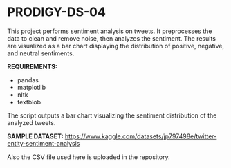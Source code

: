 # PRODIGY-DS-04
 
This project performs sentiment analysis on tweets. It preprocesses the data to clean and remove noise, then analyzes the sentiment. The results are visualized as a bar chart displaying the distribution of positive, negative, and neutral sentiments.

**REQUIREMENTS:**
- pandas
- matplotlib
- nltk
- textblob

The script outputs a bar chart visualizing the sentiment distribution of the analyzed tweets.

**SAMPLE DATASET:** https://www.kaggle.com/datasets/jp797498e/twitter-entity-sentiment-analysis

Also the CSV file used here is uploaded in the repository.

